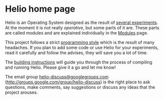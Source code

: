 # Helio home page #

Helio is an Operating System designed as the result of [several experiments](History.md). At the moment it is not really _operative_, but some parts of it are. These parts are called modules and are explained individually in the [Modules](Modules.md) page.

This project follows a strict [programming style](Coding.md) which is the result of many headaches. If you plan to add some code or use Helio for your experiments, read it carefully and follow the advises, they will save you a lot of time.

The [building instructions](Building.md) will guide you through the process of compiling and running Helio. Please give it a go and let me know!

The email group helio-discuss@googlegroups.com (http://groups.google.com/group/helio-discuss) is the right place to ask questions, make comments, say suggestions or discuss any ideas that the project arouses.